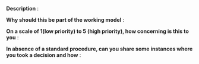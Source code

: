 **Description** :

**Why should this be part of the working model** :

**On a scale of 1(low priority) to 5 (high priority), how concerning is this to you** :

**In absence of a standard procedure, can you share some instances where you took a decision and how** :
